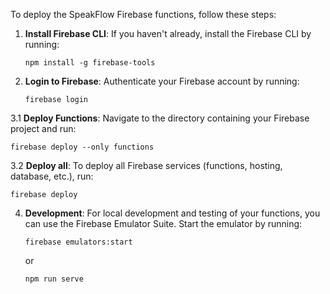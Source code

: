 To deploy the SpeakFlow Firebase functions, follow these steps:
1. **Install Firebase CLI**: If you haven't already, install the Firebase CLI by running:
   ```
   npm install -g firebase-tools
   ```
2. **Login to Firebase**: Authenticate your Firebase account by running:
   ```
   firebase login
   ```
3.1 **Deploy Functions**: Navigate to the directory containing your Firebase project and run:
   ```
   firebase deploy --only functions
   ```
3.2 **Deploy all**: To deploy all Firebase services (functions, hosting, database, etc.), run:
   ```
   firebase deploy
   ```

4. **Development**: For local development and testing of your functions, you can use the Firebase Emulator Suite. Start the emulator by running:
   ```
   firebase emulators:start
   ```
   or
   ```
   npm run serve
   ```